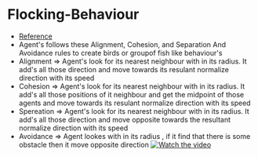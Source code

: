 # Flocking-Behaviour
- [Reference](https://gamedevelopment.tutsplus.com/tutorials/3-simple-rules-of-flocking-behaviors-alignment-cohesion-and-separation--gamedev-3444)
- Agent's follows these Alignment, Cohesion, and Separation And Avoidance  rules  to create birds or groupof fish like behaviour's
- Alignment => Agent's look for its nearest neighbour with in its radius. It add's all those direction and move towards its resulant normalize direction with its speed
- Cohesion =>  Agent's look for its nearest neighbour with in its radius. It add's all those positions of it  neighbour and get the midpoint of those agents and move towards its resulant normalize direction with its speed
- Spereation =>  Agent's look for its nearest neighbour with in its radius. It add's all those direction and move opposite  towards the resultant normalize direction with its speed
- Avoidance => Agent lookes with in its radius , if it find that there is some obstacle then it move opposite direction
[![Watch the video](https://i.ytimg.com/vi/UTu3FasbJ_U/hqdefault.jpg?sqp=-oaymwEZCNACELwBSFXyq4qpAwsIARUAAIhCGAFwAQ==&rs=AOn4CLD0DZhOJU2xXhlgWIG6E4os1GeoCA)](https://www.youtube.com/watch?v=UTu3FasbJ_U)





